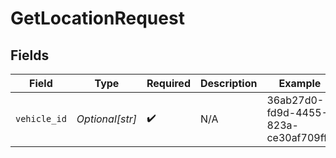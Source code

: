 # GetLocationRequest


## Fields

| Field                                | Type                                 | Required                             | Description                          | Example                              |
| ------------------------------------ | ------------------------------------ | ------------------------------------ | ------------------------------------ | ------------------------------------ |
| `vehicle_id`                         | *Optional[str]*                      | :heavy_check_mark:                   | N/A                                  | 36ab27d0-fd9d-4455-823a-ce30af709ffc |